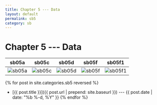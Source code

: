```yaml
---
title: Chapter 5 --- Data
layout: default
permalink: sb5
category: sb
---
```

# Chapter 5 --- Data

<!-- ![sb05-a,c,d,f,f1] -->

 sb05a | sb05c | sb05d | sb05f | sb05f1 |
:-------:|:-------:|:-------:|:-------:|:--------:|
![sb05a]()|![sb05c]()|![sb05d]()|![sb05f]()|![sb05f1]()|

{% for post in site.categories.sb5 reversed %}
- [{{ post.title }}]({{ post.url | prepend: site.baseurl }}) --- {{ post.date | date: "%b %-d, %Y" }}
{% endfor %}
